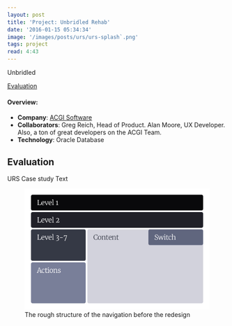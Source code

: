 ```yaml
---
layout: post
title: 'Project: Unbridled Rehab'
date: '2016-01-15 05:34:34'
image: '/images/posts/urs/urs-splash`.png'
tags: project
read: 4:43
---
```


Unbridled

<div class="anchor-links">
    <a href="#evaluation">Evaluation</a>
</div>

#### Overview:

* **Company**: <a href="https://www.acgisoftware.com/">ACGI Software</a>
* **Collaborators**: Greg Reich, Head of Product. Alan Moore, UX Developer. Also, a ton of great developers on the ACGI Team.
* **Technology**: Oracle Database

## Evaluation

URS Case study Text

<figure>
    <img alt="Wireframe of the navigational setup before" src="/images/posts/aa/aa-navigation-before.jpg" />
    <figcaption>The rough structure of the navigation before the redesign</figcaption>
</figure>
